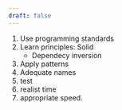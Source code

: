```yaml
---
draft: false
---
```


1. Use programming standards
2. Learn principles: Solid
   - Dependecy inversion
3. Apply patterns
4. Adequate names
5. test
6. realist time
7. appropriate speed.
